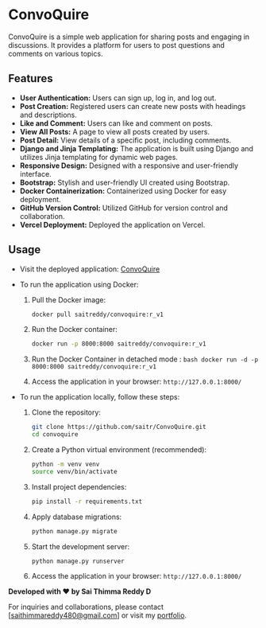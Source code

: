 # ConvoQuire

ConvoQuire is a simple web application for sharing posts and engaging in discussions. It provides a platform for users to post questions and comments on various topics.

## Features

- **User Authentication:** Users can sign up, log in, and log out.
- **Post Creation:** Registered users can create new posts with headings and descriptions.
- **Like and Comment:** Users can like and comment on posts.
- **View All Posts:** A page to view all posts created by users.
- **Post Detail:** View details of a specific post, including comments.
- **Django and Jinja Templating:** The application is built using Django and utilizes Jinja templating for dynamic web pages.
- **Responsive Design:** Designed with a responsive and user-friendly interface.
- **Bootstrap:** Stylish and user-friendly UI created using Bootstrap.
- **Docker Containerization:** Containerized using Docker for easy deployment.
- **GitHub Version Control:** Utilized GitHub for version control and collaboration.
- **Vercel Deployment:** Deployed the application on Vercel.

## Usage

- Visit the deployed application: [ConvoQuire](https://convo-quire-git-main-saitrs-projects.vercel.app/all_posts/)

- To run the application using Docker:

    1. Pull the Docker image:

        ```bash
        docker pull saitreddy/convoquire:r_v1
        ```

    2. Run the Docker container:

        ```bash
        docker run -p 8000:8000 saitreddy/convoquire:r_v1
        ```
    3. Run the Docker Container in detached mode :
      ```bash
        docker run -d -p 8000:8000 saitreddy/convoquire:r_v1
      ```

    4. Access the application in your browser: `http://127.0.0.1:8000/`



- To run the application locally, follow these steps:

    1. Clone the repository:

        ```bash
        git clone https://github.com/saitr/ConvoQuire.git
        cd convoquire
        ```

    2. Create a Python virtual environment (recommended):

        ```bash
        python -m venv venv
        source venv/bin/activate
        ```

    3. Install project dependencies:

        ```bash
        pip install -r requirements.txt
        ```

    4. Apply database migrations:

        ```bash
        python manage.py migrate
        ```

    5. Start the development server:

        ```bash
        python manage.py runserver
        ```

    6. Access the application in your browser: `http://127.0.0.1:8000/`




**Developed with ❤️ by Sai Thimma Reddy D**

For inquiries and collaborations, please contact [saithimmareddy480@gmail.com] or visit my [portfolio](https://saitr.github.io/Sai_TR_Resume/).


